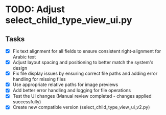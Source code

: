 # TODO: Adjust select_child_type_view_ui.py

## Tasks
- [x] Fix text alignment for all fields to ensure consistent right-alignment for Arabic text
- [x] Adjust layout spacing and positioning to better match the system's design
- [x] Fix file display issues by ensuring correct file paths and adding error handling for missing files
- [x] Use appropriate relative paths for image previews
- [x] Add better error handling and logging for file operations
- [x] Test the UI changes (Manual review completed - changes applied successfully)
- [x] Create new compatible version (select_child_type_view_ui_v2.py)
